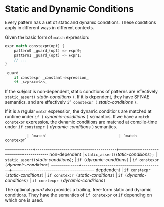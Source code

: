 # Static and Dynamic Conditions

Every pattern has a set of static and dynamic conditions.
These conditions apply in different ways in different contexts.

Given the basic form of `match` expression:

```rust
expr match constexpr(opt) {
    pattern0 _guard_(opt) => expr0;
    pattern1 _guard_(opt) => expr1;
    // ...
}

_guard_
    if constexpr _constant-expression_
    if _expression_
```

If the _subject_ is non-dependent, static conditions of patterns are effectively
`static_assert(` _static-conditions_ `)`. If it is dependent, they have SFINAE
semantics, and are effectively `if constexpr (` _static-conditions_ `)`.

If it is a regular `match` expression, the dynamic conditions are matched at
runtime under `if (` _dynamic-conditions_ `)` semantics.
If we have a `match constexpr` expression, the dynamic conditions are matched
at compile-time under `if constexpr (` _dynamic-conditions_ `)` semantics.

              | `match`                                 | `match constexpr`
--------------+-----------------------------------------+------------------------------------------
non-dependent | `static_assert(`_static-conditions_`);` | `static_assert(`_static-conditions_`)`;
              | `if (`_dynamic-conditions_`)`           | `if constexpr (`_dynamic-conditions_`)`
--------------+-----------------------------------------+------------------------------------------
depdendent    | `if constexpr (`_static-conditions_`)`  | `if constexpr (`_static-conditions_`)`
              | `if (`_dynamic-conditions_`)`           | `if constexpr (`_dynamic-conditions_`)`

The optional _guard_ also provides a trailing, free-form static and dynamic conditions.
They have the semantics of `if constexpr` or `if` depending on which one is used.